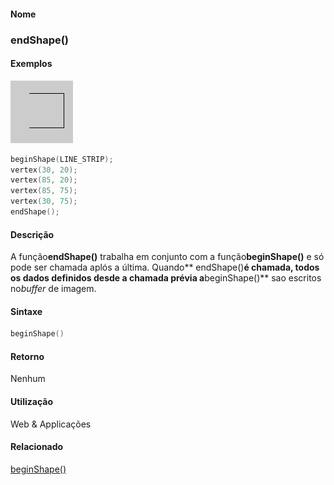 
#### Nome
### endShape()

#### Exemplos
<img border="0" height="100" src="media/endShape_.gif" width="100"/>

```pde
beginShape(LINE_STRIP); 
vertex(30, 20); 
vertex(85, 20); 
vertex(85, 75); 
vertex(30, 75); 
endShape(); 

```

#### Descrição
A função**endShape()** trabalha em conjunto com a função**beginShape()** e só pode ser chamada aplós a última. Quando** endShape()**é chamada, todos os dados definidos desde a chamada prévia a**beginShape()** sao escritos no*buffer* de imagem.

#### Sintaxe
```pde
beginShape()

```

#### Retorno

	
Nenhum

#### Utilização

	
Web & Applicações

#### Relacionado
[beginShape()](beginShape_)
